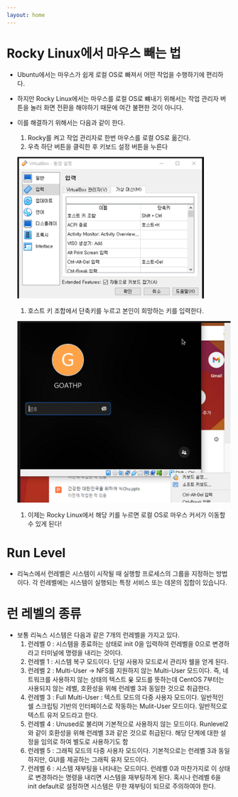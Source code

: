 ```yaml
---
layout: home
---
```


# Rocky Linux에서 마우스 빼는 법

- Ubuntu에서는 마우스가 쉽게 로컬 OS로 빠져서 어떤 작업을 수행하기에 편리하다.
- 하지만 Rocky Linux에서는 마우스를 로컬 OS로 뺴내기 위해서는 작업 관리자 버튼을 눌러 화면 전환을 해야하기 때문에 여간 불편한 것이 아니다.
- 이를 해결하기 위해서는 다음과 같이 한다.
    1. Rocky를 켜고 작업 관리자로 한번 마우스를 로컬 OS로 옮긴다.
    2. 우측 하단 버튼을 클릭한 후 키보드 설정 버튼을 누른다
    
    ![Untitled](./image/KakaoTalk_20230424_184146355.png)
    
    1. 호스트 키 조합에서 단축키를 누르고 본인이 희망하는 키를 입력한다.
    
    ![Untitled](./image/KakaoTalk_20230424_184152812.png)
    
    1. 이제는 Rocky Linux에서 해당 키를 누르면 로컬 OS로 마우스 커서가 이동할 수 있게 된다!

# Run Level

- 리눅스에서 런레벨은 시스템이 시작될 때 실행할 프로세스의 그룹을 지정하는 방법이다. 각 런레벨에는 시스템이 실행되는 특정 서비스 또는 데몬의 집합이 있습니다.

# 런 레벨의 종류

- 보통 리눅스 시스템은 다음과 같은 7개의 런레벨을 가지고 있다.
    1. 런레벨 0 : 시스템을 종료하는 상태로 init 0을 입력하여 런레벨을 0으로 변경하라고 터미널에 명령을 내리는 것이다.
    2. 런레벨 1 : 시스템 복구 모드이다. 단일 사용자 모드로서 관리자 쉘을 얻게 된다.
    3. 런레벨 2 : Multi-User → NFS를 지원하지 않는 Multi-User 모드이다. 즉, 네트워크를 사용하지 않는 상태의 텍스트 윶 모드를 뜻하는데 CentOS 7부터는 사용되지 않는 레벨, 호환성을 위해 런레벨 3과 동일한 것으로 취급한다.
    4. 런레벨 3 : Full Multi-User : 텍스트 모드의 다중 사용자 모드이다. 일반적인 쉘 스크립팅 기반의 인터페이스로 작동하는 Mulit-User 모드이다. 일반적으로 텍스트 유저 모드라고 한다.
    5. 런레벨 4 : Unused로 불리며 기본적으로 사용하지 않는 모드이다. Runlevel2와 같이 호환성을 위해 런레벨 3과 같은 것으로 취급된다. 해당 단계에 대한 설정을 임의로 하여 별도로 사용하기도 함
    6. 런레벨 5 : 그래픽 모드의 다중 사용자 모드이다. 기본적으로는 런레벨 3과 동일하지만, GUI를 제공하는 그래픽 유저 모드이다.
    7. 런레벨 6 : 시스템 재부팅을 나타내는 모드이다. 런레벨 0과 마찬가지로 이 상태로 변경하라는 명령을 내리면 시스템을 재부팅하게 된다. 혹시나 런레벨 6을 init default로 설정하면 시스템은 무한 재부팅이 되므로 주의하여야 한다.